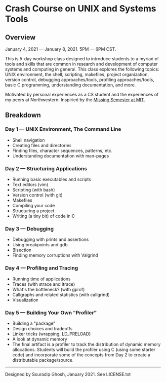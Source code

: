 # Crash Course on UNIX and Systems Tools 


## Overview

January 4, 2021 — January 8, 2021.  5PM — 6PM CST.

This is 5-day workshop class designed to introduce students to a myriad of 
tools and skills that are common in research and development of computer 
systems and computing in general. This class explores the following topics:
UNIX environment, the shell, scripting, makefiles, project organization, 
version control, debugging approaches/tools, profiling approaches/tools, basic 
C programming, understanding documentation, and more.  

Motivated by personal experiences as a CS student and the experiences of 
my peers at Northwestern. Inspiried by the [Missing Semester at MIT](https://missing.csail.mit.edu/).

## Breakdown

### Day 1 — UNIX Environment, The Command Line
- Shell navigation 
- Creating files and directories
- Finding files, character sequences, patterns, etc.
- Understanding documentation with man-pages

### Day 2 — Structuring Applications 
- Running basic executables and scripts
- Text editors (vim)
- Scripting (with bash)
- Version control (with git)
- Makefiles 
- Compiling your code 
- Structuring a project
- Writing (a tiny bit) of code in C

### Day 3 — Debugging 
- Debugging with prints and assertions 
- Using breakpoints and gdb 
- Bisection
- Finding memory corruptions with Valgrind 

### Day 4 — Profiling and Tracing 
- Running time of applications
- Traces (with strace and ltrace)
- What's the bottleneck? (with gprof)
- Callgraphs and related statistics (with callgrind)
- Visualization  

### Day 5 — Building Your Own "Profiler"
- Building a "package" 
- Design choices and tradeoffs 
- Linker tricks (wrapping, LD\_PRELOAD)
- A look at dynamic memory
- The final artifact is a profiler to track the distribution
  of dynamic memory allocations. Students will build the 
  profiler using C (using some starter code) and incorporate
  some of the concepts from Day 2 to create a distributable
  package/source. 

---

Designed by Souradip Ghosh, January 2021. See LICENSE.txt
